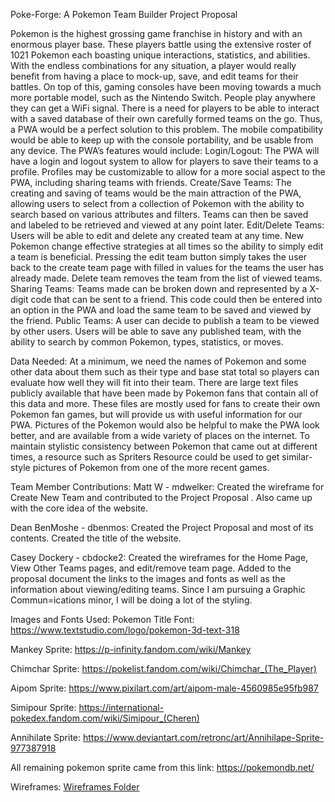 Poke-Forge: A Pokemon Team Builder
Project Proposal

Pokemon is the highest grossing game franchise in history and with an enormous player base. These players battle using the extensive roster of 1021 Pokemon each boasting unique interactions, statistics, and abilities. With the endless combinations for any situation, a player would really benefit from having a place to mock-up, save, and edit teams for their battles. On top of this, gaming consoles have been moving towards a much more portable model, such as the Nintendo Switch. People play anywhere they can get a WiFi signal. There is a need for players to be able to interact with a saved database of their own carefully formed teams on the go. Thus, a PWA would be a perfect solution to this problem. The mobile compatibility would be able to keep up with the console portability, and be usable from any device.
The PWA’s features would include:
Login/Logout: The PWA will have a login and logout system to allow for players to save their teams to a profile. Profiles may be customizable to allow for a more social aspect to the PWA, including sharing teams with friends.
Create/Save Teams: The creating and saving of teams would be the main attraction of the PWA, allowing users to select from a collection of Pokemon with the ability to search based on various attributes and filters. Teams can then be saved and labeled to be retrieved and viewed at any point later. 
Edit/Delete Teams: Users will be able to edit and delete any created team at any time. New Pokemon change effective strategies at all times so the ability to simply edit a team is beneficial. Pressing the edit team button simply takes the user back to the create team page with filled in values for the teams the user has already made. Delete team removes the team from the list of viewed teams.
Sharing Teams: Teams made can be broken down and represented by a X-digit code that can be sent to a friend. This code could then be entered into an option in the PWA and load the same team to be saved and viewed by the friend.
Public Teams: A user can decide to publish a team to be viewed by other users. Users will be able to save any published team, with the ability to search by common Pokemon, types, statistics, or moves.
 
Data Needed: At a minimum, we need the names of Pokemon and some other data about them such as their type and base stat total so players can evaluate how well they will fit into their team.  There are large text files publicly available that have been made by Pokemon fans that contain all of this data and more. These files are mostly used for fans to create their own Pokemon fan games, but will provide us with useful information for our PWA. Pictures of the Pokemon would also be helpful to make the PWA look better, and are available from a wide variety of places on the internet. To maintain stylistic consistency between Pokemon that came out at different times, a resource such as Spriters Resource could be used to get similar-style pictures of Pokemon from one of the more recent games. 



Team Member Contributions: 
Matt W - mdwelker: Created the wireframe for Create New Team and contributed to the Project Proposal . Also came up with the core idea of the website.

Dean BenMoshe - dbenmos: Created the Project Proposal and most of its contents. Created the title of the website.

Casey Dockery - cbdocke2: Created the wireframes for the Home Page, View Other Teams pages, and edit/remove team page. Added to the proposal document the links to the images and fonts as well as the information about viewing/editing teams. Since I am pursuing a Graphic Commun=ications minor, I will be doing a lot of the styling.



Images and Fonts Used:
Pokemon Title Font: https://www.textstudio.com/logo/pokemon-3d-text-318

Mankey Sprite: https://p-infinity.fandom.com/wiki/Mankey

Chimchar Sprite: https://pokelist.fandom.com/wiki/Chimchar_(The_Player)

Aipom Sprite: https://www.pixilart.com/art/aipom-male-4560985e95fb987

Simipour Sprite: https://international-pokedex.fandom.com/wiki/Simipour_(Cheren)

Annihilate Sprite: https://www.deviantart.com/retronc/art/Annihilape-Sprite-977387918

All remaining pokemon sprite came from this link: https://pokemondb.net/







Wireframes:
[Wireframes Folder](https://github.ncsu.edu/engr-csc342/csc342-2023Fall-GroupJ/tree/main/Proposal/Wireframes)
 

